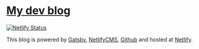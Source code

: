 # [My dev blog](https://gregrickaby.dev)

[![Netlify Status](https://api.netlify.com/api/v1/badges/b8be3309-2f29-4fc3-9524-5ee2cbf7a785/deploy-status)](https://app.netlify.com/sites/gregrickabydev/deploys)

This blog is powered by [Gatsby](https://gatsbyjs.org), [NetlifyCMS](https://www.netlifycms.org/), [Github](https://github.com/gregrickaby/gregrickaby.dev) and hosted at [Netlify](https://netlify.com).

